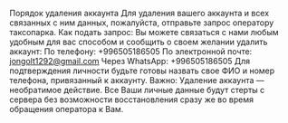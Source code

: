 Порядок удаления аккаунта
Для удаления вашего аккаунта и всех связанных с ним данных, пожалуйста, отправьте запрос оператору таксопарка.
Как подать запрос: Вы можете связаться с нами любым удобным для вас способом и сообщить о своем желании удалить аккаунт:
По телефону: +996505186505
По электронной почте: jongolt1292@gmail.com
Через WhatsApp: +996505186505
Для подтверждения личности будьте готовы назвать свое ФИО и номер телефона, привязанный к аккаунту.
Важно: Удаление аккаунта — необратимое действие. Все Ваши личные данные будут стерты с сервера без возможности восстановления сразу же во время обращения оператора к Вам. 


